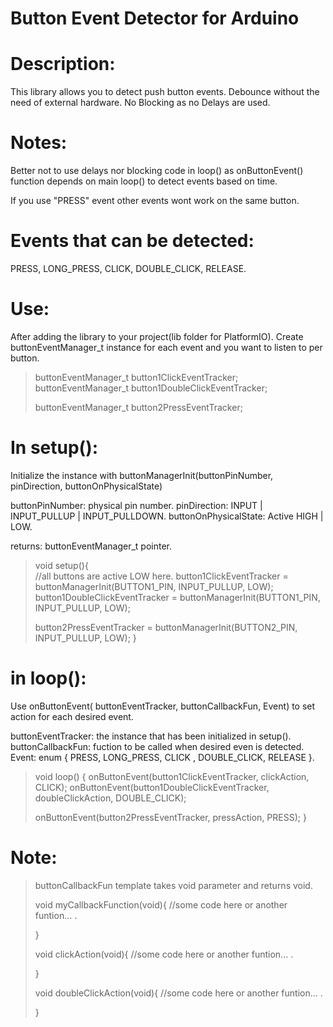 # Button Event Detector for Arduino

# Description:
This library allows you to detect push button events.
Debounce without the need of external hardware.
No Blocking as no Delays are used.

# Notes:
Better not to use delays nor blocking code in loop() as onButtonEvent() function depends on main loop() to detect events based on time.

If you use "PRESS" event other events wont work on the same button.

# Events that can be detected:
PRESS, LONG_PRESS, CLICK, DOUBLE_CLICK, RELEASE.


# Use:
After adding the library to your project(lib folder for PlatformIO).
Create buttonEventManager_t instance for each event and you want to listen to per button.

>buttonEventManager_t button1ClickEventTracker;
>buttonEventManager_t button1DoubleClickEventTracker;
>
>buttonEventManager_t button2PressEventTracker;


# In setup():

Initialize the instance with buttonManagerInit(buttonPinNumber, pinDirection, buttonOnPhysicalState)

buttonPinNumber: physical pin number.
pinDirection: INPUT | INPUT_PULLUP | INPUT_PULLDOWN.
buttonOnPhysicalState: Active HIGH | LOW.

returns: buttonEventManager_t pointer.

>void setup(){   
>  //all buttons are active LOW here. 
>  button1ClickEventTracker = buttonManagerInit(BUTTON1_PIN, INPUT_PULLUP, LOW);
>  button1DoubleClickEventTracker = buttonManagerInit(BUTTON1_PIN, INPUT_PULLUP, LOW);
>  
>  button2PressEventTracker = buttonManagerInit(BUTTON2_PIN, INPUT_PULLUP, LOW);
>}


# in loop():

Use onButtonEvent( buttonEventTracker, buttonCallbackFun, Event) to set action for each desired event.

buttonEventTracker: the instance that has been initialized in setup().
buttonCallbackFun: fuction to be called when desired even is detected.
Event: enum { PRESS, LONG_PRESS, CLICK , DOUBLE_CLICK, RELEASE }.

>void loop() {
>  onButtonEvent(button1ClickEventTracker, clickAction, CLICK);
>  onButtonEvent(button1DoubleClickEventTracker, doubleClickAction, DOUBLE_CLICK);
>  
>  onButtonEvent(button2PressEventTracker, pressAction, PRESS);
>}


# Note:
>buttonCallbackFun template takes void parameter and returns void.
>
>void myCallbackFunction(void){
>    //some code here or another funtion... .
>  
>}
>
>void clickAction(void){
>    //some code here or another funtion... .
>  
>}
>
>void doubleClickAction(void){
>    //some code here or another funtion... .
>  
>}
